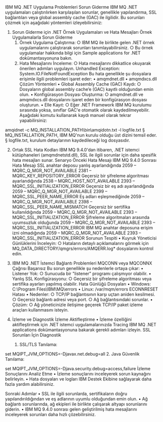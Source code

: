 IBM MQ .NET Uygulama Problemleri Sorun Giderme
IBM MQ .NET uygulamaları çalıştırılırken karşılaşılan sorunlar, genellikle yapılandırma, SSL bağlantıları veya global assembly cache (GAC) ile ilgilidir. Bu sorunları çözmek için aşağıdaki yöntemleri izleyebilirsiniz:

1. Sorun Giderme için .NET Örnek Uygulamaları ve Hata Mesajları
Örnek Uygulamalarla Sorun Giderme
	1. Örnek Uygulama Çalıştırma:
		○ IBM MQ ile birlikte gelen .NET örnek uygulamalarını çalıştırarak sorunları tanımlayabilirsiniz.
		○ Bu örnek uygulamalar hakkında bilgi için Sample applications for .NET dokümantasyonuna bakın.
	2. Hata Mesajlarını İnceleme:
		○ Hata mesajlarını dikkatlice okuyarak önerilen adımları uygulayın.
Unhandled Exception: System.IO.FileNotFoundException
Bu hata genellikle şu dosyalara erişimle ilgili problemleri işaret eder:
	• amqmdnet.dll
	• amqmdxcs.dll
Çözüm Yöntemleri
	• Global Assembly Cache (GAC) Kaydı:
		○ Dosyaların global assembly cache’e (GAC) kayıtlı olduğundan emin olun.
	• Konfigürasyon Dosyası Oluşturma:
		○ amqmdnet.dll ve amqmdxcs.dll dosyalarını işaret eden bir konfigürasyon dosyası oluşturun.
	• Elle Kayıt:
		○ Eğer .NET Framework IBM MQ kurulumu sırasında yoksa, sınıflar GAC'e otomatik olarak kaydedilmeyebilir. Aşağıdaki komutu kullanarak kaydı manuel olarak tekrar yapabilirsiniz:amqidnet -c MQ_INSTALLATION_PATH\bin\amqidotn.txt -l logfile.txt
			§ MQ_INSTALLATION_PATH, IBM MQ'nun kurulu olduğu üst dizini temsil eder.
			§ logfile.txt, kurulum detaylarının kaydedileceği log dosyasıdır.

2. Ortak SSL Hata Kodları
IBM MQ 9.4.0'dan itibaren, .NET istemci kütüphaneleri (amqmdnetstd.dll), SSL ile ilgili sorunlar için daha spesifik hata mesajları sunar.
Senaryo	Önceki Hata Mesajı	IBM MQ 9.4.0 Sonrası Hata Mesajı
SSL anahtar deposu yanlış ayarlandığında	2059 – MQRC_Q_MGR_NOT_AVAILABLE	2381 – MQRC_KEY_REPOSITORY_ERROR
Geçersiz bir şifreleme algoritması ayarlandığında	2538 – MQRC_HOST_NOT_AVAILABLE	2393 – MQRC_SSL_INITIALIZATION_ERROR
Geçersiz bir eş adı ayarlandığında	2059 – MQRC_Q_MGR_NOT_AVAILABLE	2399 – MQRC_SSL_PEER_NAME_ERROR
Eş adları eşleşmediğinde	2059 – MQRC_Q_MGR_NOT_AVAILABLE	2398 – MQRC_SSL_PEER_NAME_MISMATCH
Geçersiz bir sertifika kullanıldığında	2059 – MQRC_Q_MGR_NOT_AVAILABLE	2393 – MQRC_SSL_INITIALIZATION_ERROR
Şifreleme algoritmaları arasında uyumsuzluk olduğunda	2059 – MQRC_Q_MGR_NOT_AVAILABLE	2393 – MQRC_SSL_INITIALIZATION_ERROR
IBM MQ anahtar deposuna erişim izni olmadığında	2059 – MQRC_Q_MGR_NOT_AVAILABLE	2393 – MQRC_SSL_INITIALIZATION_ERROR
Sorunun Tespiti
	• Kuyruk Yöneticisi Günlüklerini İnceleyin:
		○ Hataların detaylı açıklamalarını görmek için MQ_DATA_DIRECTORY/qmgrs/errors/AMQERR.log* dosyalarını kontrol edin.

3. IBM MQ .NET İstemci Bağlantı Problemleri
MQCONN veya MQCONNX Çağrısı Başarısız
Bu sorun genellikle şu nedenlerle ortaya çıkar:
	• Listener Yok:
		○ Sunucuda bir "listener" programı çalışmıyor olabilir.
	• Yanlış SSL Konfigürasyonu:
		○ Geçersiz bir şifreleme algoritması veya sertifika ayarları yapılmış olabilir.
Hata Günlüğü Dosyaları
	• Windows: C:\Program Files\IBM\MQ\errors
	• Linux: /var/mqm/errors
ECONNRESET Hatası
	• Nedenler:
		○ TCP/IP bağlantısının karşı uçtan aniden kesilmesi.
		○ Geçersiz bağlantı adresi veya port.
		○ Ağ bağlantısındaki sorunlar.
	• Çözüm:
		○ Ağ yöneticinizle iletişime geçerek TCP/IP paket izleme araçları kullanmasını isteyin.

4. İzleme ve Diagnostik
İzleme Aktifleştirme
	• İzleme özelliğini aktifleştirmek için .NET istemci uygulamalarınızda Tracing IBM MQ .NET applications dokümantasyonuna bakarak gerekli adımları izleyin.
SSL Sorunları İçin Diagnostik
	1. SSL/TLS Tanılama:set MQIPT_JVM_OPTIONS=-Djavax.net.debug=all
	2. Java Güvenlik Tanılama:set MQIPT_JVM_OPTIONS=-Djava.security.debug=access,failure
İzleme Sonuçlarını Analiz Etme
	• İzleme sonuçlarını inceleyerek sorun kaynağını belirleyin.
	• Hata dosyaları ve logları IBM Destek Ekibine sağlayarak daha fazla yardım alabilirsiniz.

Sonraki Adımlar
	• SSL ile ilgili sorunlarda, sertifikaların doğru yapılandırıldığından ve eş adlarının uyumlu olduğundan emin olun.
	• Ağ bağlantı sorunlarında, ağ ekipleri ile birlikte çalışarak altyapı sorunlarını giderin.
	• IBM MQ 9.4.0 sonrası gelen geliştirilmiş hata mesajlarını inceleyerek sorunları daha hızlı çözebilirsiniz.

